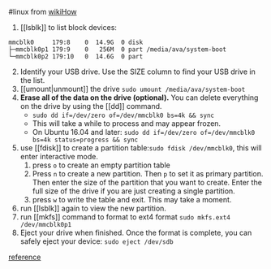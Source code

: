 #linux 
from [wikiHow](https://www.wikihow.com/Format-a-USB-Flash-Drive-in-Ubuntu)
1. [[lsblk]] to list block devices:
```shell
mmcblk0     179:8    0  14.9G  0 disk 
├─mmcblk0p1 179:9    0   256M  0 part /media/ava/system-boot
└─mmcblk0p2 179:10   0  14.6G  0 part 
```
2. Identify your USB drive. Use the SIZE column to find your USB drive in the list.
3. [[umount|unmount]] the drive  `sudo umount /media/ava/system-boot` 
4. **Erase all of the data on the drive (optional).** You can delete everything on the drive by using the [[dd]] command.
	-   `sudo dd if=/dev/zero of=/dev/mmcblk0 bs=4k && sync`
	-   This will take a while to process and may appear frozen.
	-   On Ubuntu 16.04 and later: `sudo dd if=/dev/zero of=/dev/mmcblk0 bs=4k status=progress && sync`
5. use [[fdisk]] to create a partition table:`sudo fdisk /dev/mmcblk0`, this will enter interactive mode.
	1. press `o` to create an empty partition table
	2. Press `n` to create a new partition. Then `p` to set it as primary partition. Then enter the size of the partition that you want to create. Enter the full size of the drive if you are just creating a single partition.
	3. press `w` to write the table and exit. This may take a moment.
6. run [[lsblk]] again to view the new partition.
7. run [[mkfs]] command to format to ext4 format `sudo mkfs.ext4 /dev/mmcblk0p1`
8. Eject your drive when finished. Once the format is complete, you can safely eject your device: `sudo eject /dev/sdb`

[reference](https://askubuntu.com/questions/22381/how-to-format-a-usb-flash-drive)